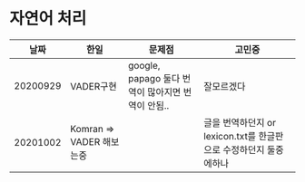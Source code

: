 # 자연어 처리
날짜 | 한일 | 문제점 | 고민중
---- | ---- | ---- | ----
20200929| VADER구현 | google, papago 둘다 번역이 많아지면 번역이 안됨.. | 잘모르겠다 
20201002 | Komran => VADER 해보는중 |  | 글을 번역하던지 or lexicon.txt를 한글판으로 수정하던지 둘중에하나 
